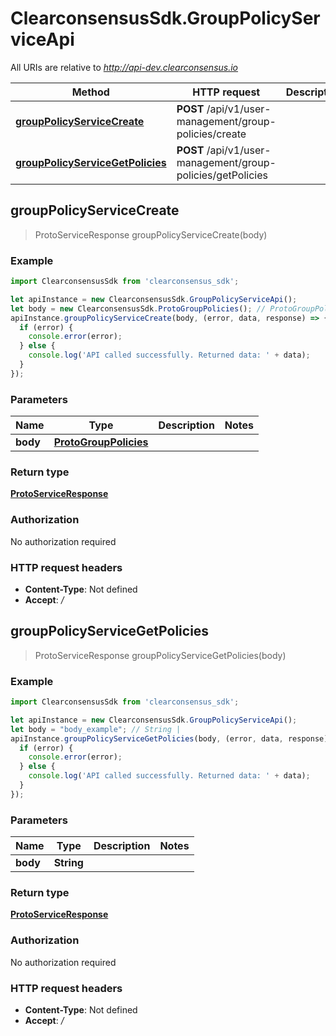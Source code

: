 # ClearconsensusSdk.GroupPolicyServiceApi

All URIs are relative to *http://api-dev.clearconsensus.io*

Method | HTTP request | Description
------------- | ------------- | -------------
[**groupPolicyServiceCreate**](GroupPolicyServiceApi.md#groupPolicyServiceCreate) | **POST** /api/v1/user-management/group-policies/create | 
[**groupPolicyServiceGetPolicies**](GroupPolicyServiceApi.md#groupPolicyServiceGetPolicies) | **POST** /api/v1/user-management/group-policies/getPolicies | 



## groupPolicyServiceCreate

> ProtoServiceResponse groupPolicyServiceCreate(body)



### Example

```javascript
import ClearconsensusSdk from 'clearconsensus_sdk';

let apiInstance = new ClearconsensusSdk.GroupPolicyServiceApi();
let body = new ClearconsensusSdk.ProtoGroupPolicies(); // ProtoGroupPolicies | 
apiInstance.groupPolicyServiceCreate(body, (error, data, response) => {
  if (error) {
    console.error(error);
  } else {
    console.log('API called successfully. Returned data: ' + data);
  }
});
```

### Parameters


Name | Type | Description  | Notes
------------- | ------------- | ------------- | -------------
 **body** | [**ProtoGroupPolicies**](ProtoGroupPolicies.md)|  | 

### Return type

[**ProtoServiceResponse**](ProtoServiceResponse.md)

### Authorization

No authorization required

### HTTP request headers

- **Content-Type**: Not defined
- **Accept**: */*


## groupPolicyServiceGetPolicies

> ProtoServiceResponse groupPolicyServiceGetPolicies(body)



### Example

```javascript
import ClearconsensusSdk from 'clearconsensus_sdk';

let apiInstance = new ClearconsensusSdk.GroupPolicyServiceApi();
let body = "body_example"; // String | 
apiInstance.groupPolicyServiceGetPolicies(body, (error, data, response) => {
  if (error) {
    console.error(error);
  } else {
    console.log('API called successfully. Returned data: ' + data);
  }
});
```

### Parameters


Name | Type | Description  | Notes
------------- | ------------- | ------------- | -------------
 **body** | **String**|  | 

### Return type

[**ProtoServiceResponse**](ProtoServiceResponse.md)

### Authorization

No authorization required

### HTTP request headers

- **Content-Type**: Not defined
- **Accept**: */*

